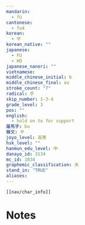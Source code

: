```yaml
---
mandarin:
  - fú
cantonese:
  - fu4
korean:
  - 부
korean_native: ""
japanese:
  - FU
  - HO
japanese_nanori: ""
vietnamese:
middle_chinese_initial: b
middle_chinese_final: ɨo
stroke_count: "7"
radical: 手
skip_number: 1-3-4
grade_level: 3
pos: ""
english:
  - hold on to for support
羅馬字: bu
韓文: 부
joyo_level: 高等
hsk_level: ""
hanmun_edu_level: 中
danayo_id: 3134
mc_id: 1034
graphemic_classification: 夫
stand_in: "TRUE"
aliases:
---
```

```meta-bind-embed
[[nav/char_info]]
```

# Notes
